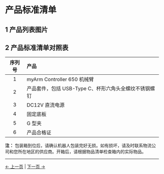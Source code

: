 # 产品标准清单

## 1 产品列表图片

<!-- <img src="../.." alt="img-1" width="800" height=“auto” /> <br>

Each product is numbered and detailed to ensure you can accurately refer to your listing. -->

## 2 产品标准清单对照表

| 序列号 | 产品                                                  |
| :----: | :---------------------------------------------------- |
|   1    | myArm Controller 650 机械臂                           |
|   2    | 产品套件，包括 USB-Type C、杯形六角头全螺纹不锈钢螺钉 |
|   3    | DC12V 直流电源                                        |
|   4    | 固定底板                                              |
|   5    | G 型夹                                                |
|   6    | 产品合格证                                            |

**注：** 包装箱到位后，请确认机器人包装完好无损。如有损坏，请及时联系物流公司和您所在地区的供应商。开箱后，请根据物品清单检查箱内的实际物品。

---

[← 上一页](./4.2_320_M5_firstUse.md) | [下一页 →](./4.2.2-UNboxing.md)
